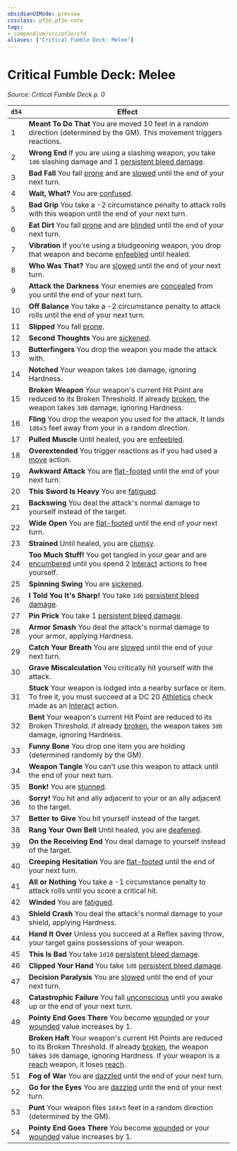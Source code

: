 ```yaml
---
obsidianUIMode: preview
cssclass: pf2e,pf2e-note
tags:
- compendium/src/pf2e/cfd
aliases: ["Critical Fumble Deck: Melee"]
---
```

# Critical Fumble Deck: Melee  
*Source: Critical Fumble Deck p. 0*  

| `d54` | Effect |
|-------|--------|
| 1 | **Meant To Do That** You are moved 10 feet in a random direction (determined by the GM). This movement triggers reactions. |
| 2 | **Wrong End** If you are using a slashing weapon, you take `1d6` slashing damage and 1 [persistent bleed damage](../conditions.md#Persistent%20Damage). |
| 3 | **Bad Fall** You fall [prone](../conditions.md#Prone) and are [slowed](../conditions.md#Slowed) until the end of your next turn. |
| 4 | **Wait, What?** You are [confused](../conditions.md#Confused). |
| 5 | **Bad Grip** You take a -2 circumstance penalty to attack rolls with this weapon until the end of your next turn. |
| 6 | **Eat Dirt** You fall [prone](../conditions.md#Prone) and are [blinded](../conditions.md#Blinded) until the end of your next turn. |
| 7 | **Vibration** If you're using a bludgeoning weapon, you drop that weapon and become [enfeebled](../conditions.md#Enfeebled) until healed. |
| 8 | **Who Was That?** You are [slowed](../conditions.md#Slowed) until the end of your next turn. |
| 9 | **Attack the Darkness** Your enemies are [concealed](../conditions.md#Concealed) from you until the end of your next turn. |
| 10 | **Off Balance** You take a -2 circumstance penalty to attack rolls until the end of your next turn. |
| 11 | **Slipped** You fall [prone](../conditions.md#Prone). |
| 12 | **Second Thoughts** You are [sickened](../conditions.md#Sickened). |
| 13 | **Butterfingers** You drop the weapon you made the attack with. |
| 14 | **Notched** Your weapon takes `1d6` damage, ignoring Hardness. |
| 15 | **Broken Weapon** Your weapon's current Hit Point are reduced to its Broken Threshold. If already [broken](../conditions.md#Broken), the weapon takes `3d6` damage, ignoring Hardness. |
| 16 | **Fling** You drop the weapon you used for the attack. It lands `1d6x5` feet away from your in a random direction. |
| 17 | **Pulled Muscle** Until healed, you are [enfeebled](../conditions.md#Enfeebled). |
| 18 | **Overextended** You trigger reactions as if you had used a [move](../traits/move.md) action. |
| 19 | **Awkward Attack** You are [flat-footed](../conditions.md#Flat-footed) until the end of your next turn. |
| 20 | **This Sword Is Heavy** You are [fatigued](../conditions.md#Fatigued). |
| 21 | **Backswing** You deal the attack's normal damage to yourself instead of the target. |
| 22 | **Wide Open** You are [flat-footed](../conditions.md#Flat-footed) until the end of your next turn. |
| 23 | **Strained** Until healed, you are [clumsy](../conditions.md#Clumsy). |
| 24 | **Too Much Stuff!** You get tangled in your gear and are [encumbered](../conditions.md#Encumbered) until you spend 2 [Interact](../actions/interact.md) actions to free yourself. |
| 25 | **Spinning Swing** You are [sickened](../conditions.md#Sickened). |
| 26 | **I Told You It's Sharp!** You take `1d6` [persistent bleed damage](../conditions.md#Persistent%20Damage). |
| 27 | **Pin Prick** You take 1 [persistent bleed damage](../conditions.md#Persistent%20Damage). |
| 28 | **Armor Smash** You deal the attack's normal damage to your armor, applying Hardness. |
| 29 | **Catch Your Breath** You are [slowed](../conditions.md#Slowed) until the end of your next turn. |
| 30 | **Grave Miscalculation** You critically hit yourself with the attack. |
| 31 | **Stuck** Your weapon is lodged into a nearby surface or item. To free it, you must succeed at a DC 20 [Athletics](../../Compendium/skills.md#Athletics) check made as an [Interact](../actions/interact.md) action. |
| 32 | **Bent** Your weapon's current Hit Point are reduced to its Broken Threshold. if already [broken](../conditions.md#Broken), the weapon takes `3d6` damage, ignoring Hardness. |
| 33 | **Funny Bone** You drop one item you are holding (determined randomly by the GM). |
| 34 | **Weapon Tangle** You can't use this weapon to attack until the end of your next turn. |
| 35 | **Bonk!** You are [stunned](../conditions.md#Stunned). |
| 36 | **Sorry!** You hit and ally adjacent to your or an ally adjacent to the target. |
| 37 | **Better to Give** You hit yourself instead of the target. |
| 38 | **Rang Your Own Bell** Until healed, you are [deafened](../conditions.md#Deafened). |
| 39 | **On the Receiving End** You deal damage to yourself instead of the target. |
| 40 | **Creeping Hesitation** You are [flat-footed](../conditions.md#Flat-footed) until the end of your next turn. |
| 41 | **All or Nothing** You take a -1 circumstance penalty to attack rolls until you score a critical hit. |
| 42 | **Winded** You are [fatigued](../conditions.md#Fatigued). |
| 43 | **Shield Crash** You deal the attack's normal damage to your shield, applying Hardness. |
| 44 | **Hand It Over** Unless you succeed at a Reflex saving throw, your target gains possessions of your weapon. |
| 45 | **This Is Bad** You take `1d10` [persistent bleed damage](../conditions.md#Persistent%20Damage). |
| 46 | **Clipped Your Hand** You take `1d8` [persistent bleed damage](../conditions.md#Persistent%20Damage). |
| 47 | **Decision Paralysis** You are [slowed](../conditions.md#Slowed) until the end of your next turn. |
| 48 | **Catastrophic Failure** You fall [unconscious](../conditions.md#Unconscious) until you awake up or the end of your next turn. |
| 49 | **Pointy End Goes There** You become [wounded](../conditions.md#Wounded) or your [wounded](../conditions.md#Wounded) value increases by 1. |
| 50 | **Broken Haft** Your weapon's current Hit Points are reduced to its Broken Threshold. If already [broken](../conditions.md#Broken), the weapon takes `3d6` damage, ignoring Hardness. If your weapon is a [reach](../traits/reach.md) weapon, it loses [reach](../traits/reach.md). |
| 51 | **Fog of War** You are [dazzled](../conditions.md#Dazzled) until the end of your next turn. |
| 52 | **Go for the Eyes** You are [dazzled](../conditions.md#Dazzled) until the end of your next turn. |
| 53 | **Punt** Your weapon files `1d4x5` feet in a random direction (determined by the GM). |
| 54 | **Pointy End Goes There** You become [wounded](../conditions.md#Wounded) or your [wounded](../conditions.md#Wounded) value increases by 1. |